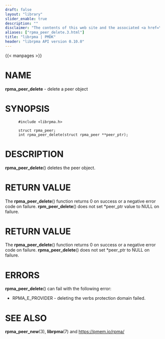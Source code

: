```yaml
---
draft: false
layout: "library"
slider_enable: true
description: ""
disclaimer: "The contents of this web site and the associated <a href=\"https://github.com/pmem\">GitHub repositories</a> are BSD-licensed open source."
aliases: ["rpma_peer_delete.3.html"]
title: "librpma | PMDK"
header: "librpma API version 0.10.0"
---
```

{{< manpages >}}

[comment]: <> (SPDX-License-Identifier: BSD-3-Clause)
[comment]: <> (Copyright 2020-2022, Intel Corporation)

NAME
====

**rpma\_peer\_delete** - delete a peer object

SYNOPSIS
========

          #include <librpma.h>

          struct rpma_peer;
          int rpma_peer_delete(struct rpma_peer **peer_ptr);

DESCRIPTION
===========

**rpma\_peer\_delete**() deletes the peer object.

RETURN VALUE
============

The **rpma\_peer\_delete**() function returns 0 on success or a negative
error code on failure. **rpm\_peer\_delete**() does not set \*peer\_ptr
value to NULL on failure.

RETURN VALUE
============

The **rpma\_peer\_delete**() function returns 0 on success or a negative
error code on failure. **rpma\_peer\_delete**() does not set \*peer\_ptr
to NULL on failure.

ERRORS
======

**rpma\_peer\_delete**() can fail with the following error:

-   RPMA\_E\_PROVIDER - deleting the verbs protection domain failed.

SEE ALSO
========

**rpma\_peer\_new**(3), **librpma**(7) and https://pmem.io/rpma/
